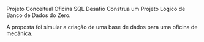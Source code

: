 Projeto Conceitual Oficina SQL 
Desafio Construa um Projeto Lógico de Banco de Dados do Zero.

A proposta foi simular a criação de uma base de dados para uma oficina de mecânica.
